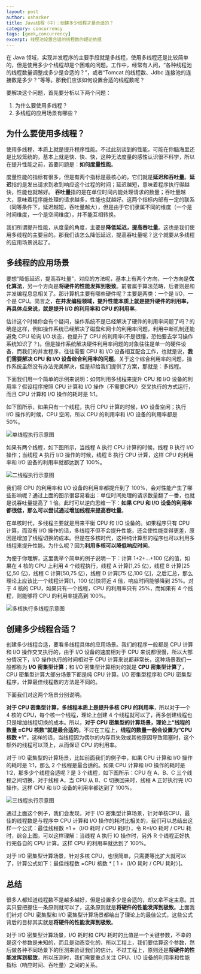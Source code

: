 ```yaml
---
layout: post 
author: oshacker
title: Java线程（中）：创建多少线程才是合适的？
category: concurrency
tags: [geek,concurrency]
excerpt: 线程池设置合适的线程数的理论依据
---
```



在 Java 领域，实现并发程序的主要手段就是多线程，使用多线程还是比较简单的，但是使用多少个线程却是个困难的问题。工作中，经常有人问，“各种线程池的线程数量调整成多少是合适的？”，或者“Tomcat 的线程数、Jdbc 连接池的连接数是多少？”等等。那我们应该如何设置合适的线程数呢？

要解决这个问题，首先要分析以下两个问题：
1. 为什么要使用多线程？
2. 多线程的应用场景有哪些？

## 为什么要使用多线程？

使用多线程，本质上就是提升程序性能。不过此刻谈到的性能，可能在你脑海里还是比较笼统的，基本上就是快、快、快，这种无法度量的感性认识很不科学，所以在提升性能之前，首要问题是：**如何度量性能**。

度量性能的指标有很多，但是有两个指标是最核心的，它们就是**延迟和吞吐量**。**延迟**指的是发出请求到收到响应这个过程的时间；延迟越短，意味着程序执行得越快，性能也就越好。 **吞吐量**指的是在单位时间内能处理请求的数量；吞吐量越大，意味着程序能处理的请求越多，性能也就越好。这两个指标内部有一定的联系（同等条件下，延迟越短，吞吐量越大），但是由于它们隶属不同的维度（一个是时间维度，一个是空间维度），并不能互相转换。

我们所谓提升性能，从度量的角度，主要是**降低延迟，提高吞吐量**。这也是我们使用多线程的主要目的。那我们该怎么降低延迟，提高吞吐量呢？这个就要从多线程的应用场景说起了。

## 多线程的应用场景

要想“降低延迟，提高吞吐量”，对应的方法呢，基本上有两个方向，一个方向是**优化算法**，另一个方向是**将硬件的性能发挥到极致**。前者属于算法范畴，后者则是和并发编程息息相关了。那计算机主要有哪些硬件呢？主要是两类：一个是 I/O，一个是 CPU。简言之，**在并发编程领域，提升性能本质上就是提升硬件的利用率，再具体点来说，就是提升 I/O 的利用率和 CPU 的利用率**。

估计这个时候你会有个疑问，操作系统不是已经解决了硬件的利用率问题了吗？的确是这样，例如操作系统已经解决了磁盘和网卡的利用率问题，利用中断机制还能避免 CPU 轮询 I/O 状态，也提升了 CPU 的利用率(不是很懂，恐怕要去学习操作系统知识了？)。但是操作系统解决硬件利用率问题的对象往往是单一的硬件设备，而我们的并发程序，往往需要 CPU 和 I/O 设备相互配合工作，也就是说，**我们需要解决 CPU 和 I/O 设备综合利用率的问题**。关于这个综合利用率的问题，操作系统虽然没有办法完美解决，但是却给我们提供了方案，那就是：多线程。

下面我们用一个简单的示例来说明：如何利用多线程来提升 CPU 和 I/O 设备的利用率？假设程序按照 CPU 计算和 I/O 操作（不需要CPU）交叉执行的方式运行，而且 CPU 计算和 I/O 操作的耗时是 1:1。

如下图所示，如果只有一个线程，执行 CPU 计算的时候，I/O 设备空闲；执行 I/O 操作的时候，CPU 空闲，所以 CPU 的利用率和 I/O 设备的利用率都是 50%。

![单线程执行示意图](https://www.coderap.cn/assets/images/2020/05/liyonglv1.png)

如果有两个线程，如下图所示，当线程 A 执行 CPU 计算的时候，线程 B 执行 I/O 操作；当线程 A 执行 I/O 操作的时候，线程 B 执行 CPU 计算，这样 CPU 的利用率和 I/O 设备的利用率就都达到了 100%。

![二线程执行示意图](https://www.coderap.cn/assets/images/2020/05/liyonglv2.png)

我们将 CPU 的利用率和 I/O 设备的利用率都提升到了 100%，会对性能产生了哪些影响呢？通过上面的图示很容易看出：单位时间处理的请求数量翻了一番，也就是说吞吐量提高了 1 倍。此时可以逆向思维一下：**如果 CPU 和 I/O 设备的利用率都很低，那么可以尝试通过增加线程来提高吞吐量**。

在单核时代，多线程主要就是用来平衡 CPU 和 I/O 设备的。如果程序只有 CPU 计算，而没有 I/O 操作的话，多线程不但不会提升性能，还会使性能变得更差，原因是增加了线程切换的成本。但是在多核时代，这种纯计算型的程序也可以利用多线程来提升性能。为什么呢？因为**利用多核可以降低响应时间**。

为便于你理解，这里我举个简单的例子说明一下：计算 1+2+...+100 亿的值，如果在 4 核的 CPU 上利用 4 个线程执行，线程 A 计算[1,25 亿)，线程 B 计算[25 亿,50 亿)，线程 C 计算[50,75 亿)，线程 D 计算[75 亿,100 亿]，之后汇总，那么理论上应该比一个线程计算[1，100 亿]快将近 4 倍，响应时间能够降到 25%。对于 4 核的 CPU，如果只有一个线程，CPU 的利用率只有 25%，而如果有 4 个线程，则能够将 CPU 的利用率提高到 100%。

![多核执行多线程示意图](https://www.coderap.cn/assets/images/2020/05/liyonglv3.png)

## 创建多少线程合适？

创建多少线程合适，要看多线程具体的应用场景。我们的程序一般都是 CPU 计算和 I/O 操作交叉执行的，由于 I/O 设备的速度相对于 CPU 来说都很慢，所以大部分情况下，I/O 操作执行的时间相对于 CPU 计算来说都非常长，这种场景我们一般都称为 **I/O 密集型计算**；和 I/O 密集型计算相对的就是 **CPU 密集型计算**了，CPU 密集型计算大部分场景下都是纯 CPU 计算。I/O 密集型程序和 CPU 密集型程序，计算最佳线程数的方法是不同的。

下面我们对这两个场景分别说明。

**对于 CPU 密集型计算，多线程本质上是提升多核 CPU 的利用率**，所以对于一个 4 核的 CPU，每个核一个线程，理论上创建 4 个线程就可以了，再多创建线程也只是增加线程切换的成本。所以，**对于 CPU 密集型的计算场景，理论上“线程的数量 =CPU 核数”就是最合适的**。不过在工程上，**线程的数量一般会设置为“CPU 核数 +1”**，这样的话，当线程因为偶尔的内存页失效或其他原因导致阻塞时，这个额外的线程可以顶上，从而保证 CPU 的利用率。

对于 I/O 密集型的计算场景，比如前面我们的例子中，如果 CPU 计算和 I/O 操作的耗时是 1:1，那么 2 个线程是最合适的。如果 CPU 计算和 I/O 操作的耗时是 1:2，那多少个线程合适呢？是 3 个线程，如下图所示：CPU 在 A、B、C 三个线程之间切换，对于线程 A，当 CPU 从 B、C 切换回来时，线程 A 正好执行完 I/O 操作。这样 CPU 和 I/O 设备的利用率都达到了 100%。

![三线程执行示意图](https://www.coderap.cn/assets/images/2020/05/liyonglv4.png)

通过上面这个例子，我们会发现，对于 I/O 密集型计算场景，针对单核CPU，最佳的线程数是与程序中 CPU 计算和 I/O 操作的耗时比相关的，我们可以总结出这样一个公式：最佳线程数 =1 +（I/O 耗时 / CPU 耗时），令 R=I/O 耗时 / CPU 耗时，综合上图，可以这样理解：当线程 A 执行 IO 操作时，另外 R 个线程正好执行完各自的 CPU 计算。这样 CPU 的利用率就达到了 100%。

对于 I/O 密集型计算场景，针对多核 CPU，也很简单，只需要等比扩大就可以了，计算公式如下：最佳线程数 =CPU 核数 * [ 1 +（I/O 耗时 / CPU 耗时）]。

## 总结

很多人都知道线程数不是越多越好，但是设置多少是合适的，却又拿不定主意。其实只要把握住一条原则就可以了，这条原则就是**将硬件的性能发挥到极致**。上面我们针对 CPU 密集型和 I/O 密集型计算场景都给出了理论上的最佳公式，这些公式背后的目标其实就是**将硬件的性能发挥到极致**。

对于 I/O 密集型计算场景，I/O 耗时和 CPU 耗时的比值是一个关键参数，不幸的是这个参数是未知的，而且是动态变化的，所以工程上，我们要估算这个参数，然后做各种不同场景下的压测来验证我们的估计。不过工程上，原则还是**将硬件的性能发挥到极致**，所以压测时，我们需要重点关注 CPU、I/O 设备的利用率和性能指标（响应时间、吞吐量）之间的关系。